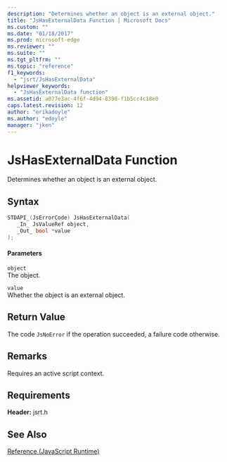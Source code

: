 ```yaml
---
description: "Determines whether an object is an external object."
title: "JsHasExternalData Function | Microsoft Docs"
ms.custom: ""
ms.date: "01/18/2017"
ms.prod: microsoft-edge
ms.reviewer: ""
ms.suite: ""
ms.tgt_pltfrm: ""
ms.topic: "reference"
f1_keywords: 
  - "jsrt/JsHasExternalData"
helpviewer_keywords: 
  - "JsHasExternalData function"
ms.assetid: a077e3ac-4f6f-4d94-8398-f1b5cc4c18e0
caps.latest.revision: 12
author: "erikadoyle"
ms.author: "edoyle"
manager: "jken"
---
```

# JsHasExternalData Function
Determines whether an object is an external object.  
  
## Syntax  
  
```cpp  
STDAPI_(JsErrorCode) JsHasExternalData(  
   _In_ JsValueRef object,  
   _Out_ bool *value  
);  
```  
  
#### Parameters  
 `object`  
 The object.  
  
 `value`  
 Whether the object is an external object.  
  
## Return Value  
 The code `JsNoError` if the operation succeeded, a failure code otherwise.  
  
## Remarks  
 Requires an active script context.  
  
## Requirements  
 **Header:** jsrt.h  
  
## See Also  
 [Reference (JavaScript Runtime)](../chakra-hosting/reference-javascript-runtime.md)